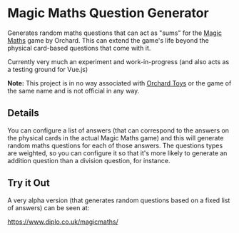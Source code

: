 # Magic Maths Question Generator
Generates random maths questions that can act as "sums" for the [Magic Maths](https://www.orchardtoys.com/buy/magic-maths-game_373.htm "Magic Maths game homepage") game by Orchard. This can extend the game's life beyond the physical card-based questions that come with it.

Currently very much an experiment and work-in-progress (and also acts as a testing ground for Vue.js)

**Note:** This project is in no way associated with [Orchard Toys](https://www.orchardtoys.com/) or the game of the same name and is not official in any way.

## Details

You can configure a list of answers (that can correspond to the answers on the physical cards in the actual Magic Maths game) and this will generate random maths questions for each of those answers. The questions types are weighted, so you can configure it so that it's more likely to generate an addition question than a division question, for instance.

## Try it Out

A very alpha version (that generates random questions based on a fixed list of answers) can be seen at:

https://www.diplo.co.uk/magicmaths/
